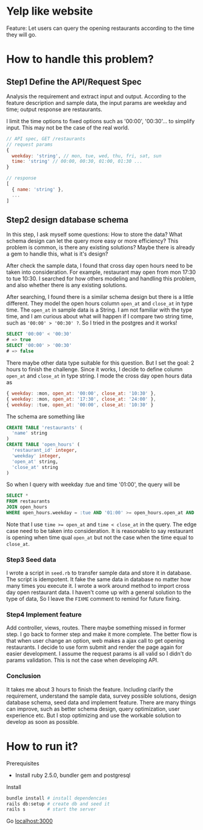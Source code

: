 # Yelp like website

Feature: Let users can query the opening restaurants according to the time they will go.

# How to handle this problem?

## Step1 Define the API/Request Spec

Analysis the requirement and extract input and output. According to the feature description and sample data, the input params are weekday and time; output response are restaurants.

I limit the time options to fixed options such as '00:00', '00:30'... to simplify input. This may not be the case of the real world.

```javascript
// API spec, GET /restaurants
// request params
{
  weekday: 'string', // mon, tue, wed, thu, fri, sat, sun
  time: 'string' // 00:00, 00:30, 01:00, 01:30 ...
}

// response
[
  { name: 'string' },
  ...
]
```

## Step2 design database schema

In this step, I ask myself some questions: How to store the data? What schema design can let the query more easy or more efficiency? This problem is common, is there any existing solutions? Maybe there is already a gem to handle this, what is it's design?

After check the sample data, I found that cross day open hours need to be taken into consideration. For example, restaurant may open from mon 17:30 to tue 10:30. I searched for how others modeling and handling this problem, and also whether there is any existing solutions.

After searching, I found there is a similar schema design but there is a little different. They model the open hours column `open_at` and `close_at` in type time. The `open_at` in sample data is a String. I am not familiar with the type time, and I am curious about what will happen if I compare two string time, such as `'00:00' > '00:30' ?`. So I tried in the postgres and it works!

```SQL
SELECT '00:00' < '00:30'
# => true
SELECT '00:00' > '00:30'
# => false
```

There maybe other data type suitable for this question. But I set the goal: 2 hours to finish the challenge. Since it works, I decide to define column `open_at` and `close_at` in type string. I mode the cross day open hours data as

```javascript
{ weekday: :mon, open_at: '00:00', close_at: '10:30' },
{ weekday: :mon, open_at: '17:30', close_at: '24:00' },
{ weekday: :tue, open_at: '00:00', close_at: '10:30' }
```

The schema are something like
```SQL
CREATE TABLE 'restaurants' (
  'name' string
)
CREATE TABLE 'open_hours' (
  'restaurant_id' integer,
  'weekday' integer,
  'open_at' string,
  'close_at' string
)
```

So when I query with weekday :tue and time '01:00', the query will be
 ```sql
 SELECT *
 FROM restaurants
 JOIN open_hours
 WHERE open_hours.weekday = :tue AND '01:00' >= open_hours.open_at AND '01:00' < open_hours.close_at
 ```

Note that I use `time >= open_at` and `time < close_at` in the query. The edge case need to be taken into consideration. It is reasonable to say restaurant is opening when time qual `open_at` but not the case when the time equal to `close_at`.

### Step3 Seed data

I wrote a script in `seed.rb` to transfer sample data and store it in database. The script is idempotent. It fake the same data in database no matter how many times you execute it. I wrote a work around method to import cross day open restaurant data. I haven't come up with a general solution to the type of data, So I leave the `FIXME` comment to remind for future fixing.

### Step4 Implement feature

Add controller, views, routes. There maybe something missed in former step. I go back to former step and make it more complete. The better flow is that when user change an option, web makes a ajax call to get opening restaurants. I decide to use form submit and render the page again for easier development. I assume the request params is all valid so I didn't do params validation. This is not the case when developing API.

### Conclusion

It takes me about 3 hours to finish the feature. Including clarify the requirement, understand the sample data, survey possible solutions, design database schema, seed data and implement feature. There are many things can improve, such as better schema design, query optimization, user experience etc. But I stop optimizing and use the workable solution to develop as soon as possible.

# How to run it?

Prerequisites

* Install ruby 2.5.0, bundler gem and postgresql

Install

```sh
bundle install # install dependencies
rails db:setup # create db and seed it
rails s        # start the server
```

Go [localhost:3000](http://localhost:3000)
